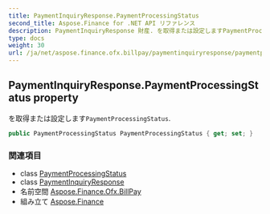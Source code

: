 ```yaml
---
title: PaymentInquiryResponse.PaymentProcessingStatus
second_title: Aspose.Finance for .NET API リファレンス
description: PaymentInquiryResponse 財産. を取得または設定しますPaymentProcessingStatus.
type: docs
weight: 30
url: /ja/net/aspose.finance.ofx.billpay/paymentinquiryresponse/paymentprocessingstatus/
---
```

## PaymentInquiryResponse.PaymentProcessingStatus property

を取得または設定します`PaymentProcessingStatus`.

```csharp
public PaymentProcessingStatus PaymentProcessingStatus { get; set; }
```

### 関連項目

* class [PaymentProcessingStatus](../../paymentprocessingstatus/)
* class [PaymentInquiryResponse](../)
* 名前空間 [Aspose.Finance.Ofx.BillPay](../../paymentinquiryresponse/)
* 組み立て [Aspose.Finance](../../../)


